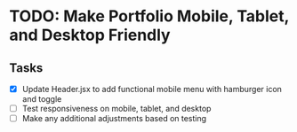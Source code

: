 # TODO: Make Portfolio Mobile, Tablet, and Desktop Friendly

## Tasks
- [x] Update Header.jsx to add functional mobile menu with hamburger icon and toggle
- [ ] Test responsiveness on mobile, tablet, and desktop
- [ ] Make any additional adjustments based on testing
